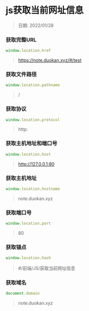# js获取当前网址信息

> 日期: 2022/01/28

### 获取完整URL
```js
window.location.href
```
> https://note.duokan.xyz/#/test

### 获取文件路径
```js
window.location.pathname
```
> /

### 获取协议
```js
window.location.protocol
```
> http:

### 获取主机地址和端口号
```js
window.location.host
```
> http://127.0.0.1:80

### 获取主机地址
```js
window.location.hostname
```
> note.duokan.xyz

### 获取端口号
```js
window.location.port
```
> 80

### 获取锚点
```js
window.location.hash
```
> \#/前端/JS/获取当前网址信息

### 获取域名
```js
document.domain
```
> note.duokan.xyz



